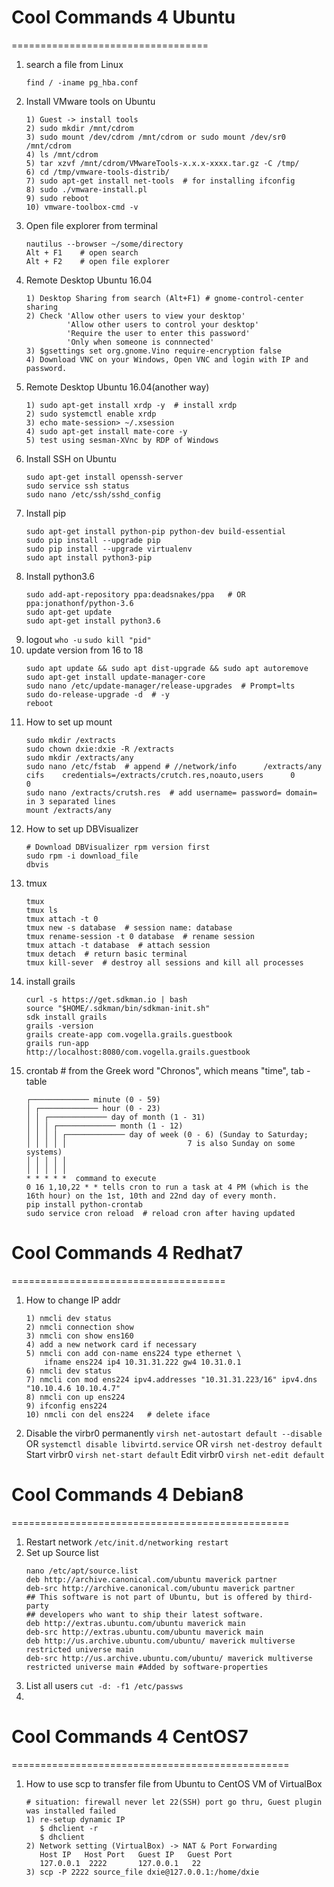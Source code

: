 # Cool Commands 4 Ubuntu
==================================
1. search a file from Linux
	```
	find / -iname pg_hba.conf
	```
2. Install VMware tools on Ubuntu
	```
	1) Guest -> install tools
	2) sudo mkdir /mnt/cdrom
	3) sudo mount /dev/cdrom /mnt/cdrom or sudo mount /dev/sr0 /mnt/cdrom
	4) ls /mnt/cdrom
	5) tar xzvf /mnt/cdrom/VMwareTools-x.x.x-xxxx.tar.gz -C /tmp/
	6) cd /tmp/vmware-tools-distrib/
	7) sudo apt-get install net-tools  # for installing ifconfig
	8) sudo ./vmware-install.pl
	9) sudo reboot
	10) vmware-toolbox-cmd -v
	```
3. Open file explorer from terminal
	```
	nautilus --browser ~/some/directory
	Alt + F1    # open search
	Alt + F2    # open file explorer
	```
4. Remote Desktop Ubuntu 16.04
	```
	1) Desktop Sharing from search (Alt+F1) # gnome-control-center sharing
	2) Check 'Allow other users to view your desktop'
			 'Allow other users to control your desktop'
			 'Require the user to enter this password'
			 'Only when someone is connnected'
	3) $gsettings set org.gnome.Vino require-encryption false
	4) Download VNC on your Windows, Open VNC and login with IP and password.
	```
5. Remote Desktop Ubuntu 16.04(another way)
	```
	1) sudo apt-get install xrdp -y  # install xrdp
	2) sudo systemctl enable xrdp
	3) echo mate-session> ~/.xsession
	4) sudo apt-get install mate-core -y
	5) test using sesman-XVnc by RDP of Windows
	```
6. Install SSH on Ubuntu
	```
	sudo apt-get install openssh-server
	sudo service ssh status
	sudo nano /etc/ssh/sshd_config
	```
7. Install pip
	```
	sudo apt-get install python-pip python-dev build-essential
	sudo pip install --upgrade pip
	sudo pip install --upgrade virtualenv
	sudo apt install python3-pip
	```
8. Install python3.6
	```
	sudo add-apt-repository ppa:deadsnakes/ppa   # OR ppa:jonathonf/python-3.6
	sudo apt-get update
	sudo apt-get install python3.6
	```
9. logout `who -u`  `sudo kill "pid"`
10. update version from 16 to 18
	```
	sudo apt update && sudo apt dist-upgrade && sudo apt autoremove
	sudo apt-get install update-manager-core
	sudo nano /etc/update-manager/release-upgrades  # Prompt=lts
	sudo do-release-upgrade -d  # -y
	reboot
	```
11. How to set up mount
	```
	sudo mkdir /extracts
	sudo chown dxie:dxie -R /extracts
	sudo mkdir /extracts/any
	sudo nano /etc/fstab  # append # //network/info      /extracts/any cifs    credentials=/extracts/crutch.res,noauto,users      0       0
	sudo nano /extracts/crutsh.res  # add username= password= domain= in 3 separated lines
	mount /extracts/any
	```
12. How to set up DBVisualizer
	```
	# Download DBVisualizer rpm version first
	sudo rpm -i download_file
	dbvis
	```
13. tmux
	```
	tmux
	tmux ls
	tmux attach -t 0
	tmux new -s database  # session name: database
	tmux rename-session -t 0 database  # rename session
	tmux attach -t database  # attach session
	tmux detach  # return basic terminal
	tmux kill-sever  # destroy all sessions and kill all processes
	```
14. install grails
	```
	curl -s https://get.sdkman.io | bash
	source "$HOME/.sdkman/bin/sdkman-init.sh"
	sdk install grails
	grails -version
	grails create-app com.vogella.grails.guestbook
	grails run-app
	http://localhost:8080/com.vogella.grails.guestbook
	```
15. crontab  # from the Greek word "Chronos", which means "time", tab - table
	```
	┌───────────── minute (0 - 59)
	│ ┌───────────── hour (0 - 23) 
	│ │ ┌───────────── day of month (1 - 31)
	│ │ │ ┌───────────── month (1 - 12)
	│ │ │ │ ┌───────────── day of week (0 - 6) (Sunday to Saturday;
	│ │ │ │ │                           7 is also Sunday on some systems)
	│ │ │ │ │
	│ │ │ │ │
	* * * * *  command to execute
	0 16 1,10,22 * * tells cron to run a task at 4 PM (which is the 16th hour) on the 1st, 10th and 22nd day of every month.
	pip install python-crontab
	sudo service cron reload  # reload cron after having updated
	```

# Cool Commands 4 Redhat7
=====================================
1. How to change IP addr
	```
	1) nmcli dev status
	2) nmcli connection show
	3) nmcli con show ens160
	4) add a new network card if necessary
	5) nmcli con add con-name ens224 type ethernet \
		ifname ens224 ip4 10.31.31.222 gw4 10.31.0.1
	6) nmcli dev status
	7) nmcli con mod ens224 ipv4.addresses "10.31.31.223/16" ipv4.dns "10.10.4.6 10.10.4.7"
	8) nmcli con up ens224
	9) ifconfig ens224
	10) nmcli con del ens224   # delete iface
	```
2. Disable the virbr0 permanently `virsh net-autostart default --disable`<br/>
	OR `systemctl disable libvirtd.service` OR `virsh net-destroy default`
	Start virbr0 `virsh net-start default`
	Edit virbr0 `virsh net-edit default`

# Cool Commands 4 Debian8
================================================
1. Restart network `/etc/init.d/networking restart`
2. Set up Source list 
	```
	nano /etc/apt/source.list
	deb http://archive.canonical.com/ubuntu maverick partner
	deb-src http://archive.canonical.com/ubuntu maverick partner
	## This software is not part of Ubuntu, but is offered by third-party
	## developers who want to ship their latest software.
	deb http://extras.ubuntu.com/ubuntu maverick main
	deb-src http://extras.ubuntu.com/ubuntu maverick main
	deb http://us.archive.ubuntu.com/ubuntu/ maverick multiverse 	restricted universe main
	deb-src http://us.archive.ubuntu.com/ubuntu/ maverick multiverse 	restricted universe main #Added by software-properties
	```
3. List all users `cut -d: -f1 /etc/passws`
4. 

# Cool Commands 4 CentOS7
================================================
1. How to use scp to transfer file from Ubuntu to CentOS VM of VirtualBox
	```
	# situation: firewall never let 22(SSH) port go thru, Guest plugin was installed failed
	1) re-setup dynamic IP
	   $ dhclient -r
	   $ dhclient
	2) Network setting (VirtualBox) -> NAT & Port Forwarding
	   Host IP   Host Port   Guest IP   Guest Port
	   127.0.0.1  2222       127.0.0.1   22
	3) scp -P 2222 source_file dxie@127.0.0.1:/home/dxie
	```

